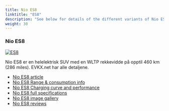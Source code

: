 ```yaml
---
title: Nio ES8
linktitle: "ES8"
description: "See below for details of the different variants of Nio ES8"
weight: 30
---
```

### Nio ES8

<a href="es8/"><img src="https://media.evkx.net/multimedia/models/nio/es8/es8/main_1_st.jpg" class="img-fluid" alt="ES8" ></a>

Nio ES8 er en helelektrisk SUV med en WLTP rekkevidde på opptil 460 km (286 miles). EVKX.net har alle detaljene. 

- [Nio ES8 article](es8/)
- [Nio ES8 Range & consumption info](es8/rangeandconsumption)
- [Nio ES8 Charging curve and performance](es8/chargingcurve)
- [Nio ES8 full specifications](es8/specifications)
- [Nio ES8 image gallery](es8/gallery)
- [Nio ES8 reviews](es8/reviews)


